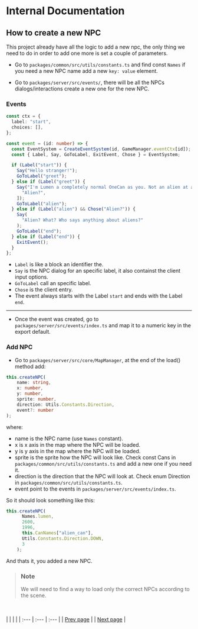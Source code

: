 # Internal Documentation

## How to create a new NPC

This project already have all the logic to add a new npc, the only thing we need to do in order to add one more is set a couple of parameters.

- Go to `packages/common/src/utils/constants.ts` and find const `Names` if you need a new NPC name add a new `key: value` element.

- Go to `packages/server/src/events/`, there will be all the NPCs dialogs/interactions create a new one for the new NPC.

### Events

```ts
const ctx = {
  label: "start",
  choices: [],
};

const event = (id: number) => {
  const EventSystem = CreateEventSystem(id, GameManager.eventCtx[id]);
  const { Label, Say, GoToLabel, ExitEvent, Chose } = EventSystem;

  if (Label("start")) {
    Say("Hello stranger!");
    GoToLabel("greet");
  } else if (Label("greet")) {
    Say("I'm Lumen a completely normal OneCan as you. Not an alien at all.", [
      "Alien?",
    ]);
    GoToLabel("alien");
  } else if (Label("alien") && Chose("Alien?")) {
    Say(
      "Alien? What? Who says anything about aliens?"
    );
    GoToLabel("end");
  } else if (Label("end")) {
    ExitEvent();
  }
};
```

- `Label` is like a block an identifier the.
- `Say` is the NPC dialog for an specific label, it also containst the client input options.
- `GoToLabel` call an specific label.
- `Chose` is the client entry.
- The event always starts with the Label `start` and ends with the Label `end`.
___
- Once the event was created, go to `packages/server/src/events/index.ts` and map it to a numeric key in the export default.

### Add NPC

- Go to `packages/server/src/core/MapManager`, at the end of the load() method add:
```ts
this.createNPC(
    name: string,
    x: number,
    y: number,
    sprite: number,
    direction: Utils.Constants.Direction,
    event?: number
);
```

where: 
- name is the NPC name (use `Names` constant).
- x is x axis in the map where the NPC will be loaded.
- y is y axis in the map where the NPC will be loaded.
- sprite is the sprite how the NPC will look like. Check const Cans in `packages/common/src/utils/constants.ts` and add a new one if you need it.
- direction is the direction that the NPC will look at. Check enum Direction in `packages/common/src/utils/constants.ts`.
- event point to the events in `packages/server/src/events/index.ts`.

So it should look something like this:
```ts
this.createNPC(
      Names.lumen,
      2600,
      1996,
      this.CanNames["alien_can"],
      Utils.Constants.Direction.DOWN,
      3
    );
```

And thats it, you added a new NPC.

> ### Note
> We will need to find a way to load only the correct NPCs according to the scene.
>

<br><br>
|  |  |  |
| :--- | :--- | :--- |
| [Prev page](./TroubleshootScenes.md) |  | [Next page](./AddElementScreen.md) | 